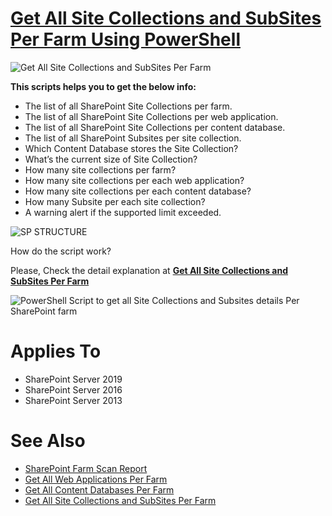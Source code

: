 # [Get All Site Collections and SubSites Per Farm Using PowerShell](https://spgeeks.devoworx.com/all-site-collections-and-subsites-per-farm/)

![Get All Site Collections and SubSites Per Farm](https://i1.wp.com/spgeeks.devoworx.com/wp-content/uploads/2020/03/Calculate-Site-Collection-size-per-each-content-database-using-PowerShell.png)

**This scripts helps you to get the below info:**

- The list of all SharePoint Site Collections per farm.
- The list of all SharePoint Site Collections per web application.
- The list of all SharePoint Site Collections per content database.
- The list of all SharePoint Subsites per site collection.
- Which Content Database stores the Site Collection?
- What’s the current size of Site Collection?
- How many site collections per farm?
- How many site collections per each web application?
- How many site collections per each content database?
- How many Subsite per each site collection?
- A warning alert if the supported limit exceeded.

![SP STRUCTURE](https://user-images.githubusercontent.com/49816567/85030771-86970680-b186-11ea-8f4c-cb9bf1086150.gif)


How do the script work?

Please, Check the detail explanation at **[Get All Site Collections and SubSites Per Farm](https://spgeeks.devoworx.com/all-site-collections-and-subsites-per-farm/)**

![PowerShell Script to get all Site Collections and Subsites details Per SharePoint farm](https://i1.wp.com/spgeeks.devoworx.com/wp-content/uploads/2020/03/number-of-site-collections-per-content-database-in-SharePoint.png)


# Applies To

- SharePoint Server 2019
- SharePoint Server 2016
- SharePoint Server 2013

# See Also

- [SharePoint Farm Scan Report](https://spgeeks.devoworx.com/sharepoint-farm-scan-report-powerhell-script/)
- [Get All Web Applications Per Farm](https://spgeeks.devoworx.com/get-all-web-applications-per-farm/)
- [Get All Content Databases Per Farm](https://spgeeks.devoworx.com/get-all-content-databases-per-farm/)
- [Get All Site Collections and SubSites Per Farm](https://spgeeks.devoworx.com/all-site-collections-and-subsites-per-farm)
